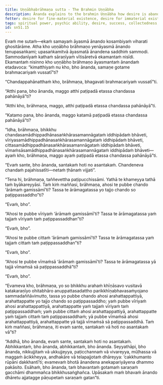 ```yaml
---
title: Uṇṇābhabrāhmaṇa sutta - The Brahmin Uṇṇābha
description: Ānanda explains to the brahmin Uṇṇābha how desire is abandoned by developing the four bases of psychic ability.
fetter: desire for fine-material existence, desire for immaterial existence, conceit, restlessness, ignorance
tags: spiritual power, psychic ability, desire, success, collectedness, aspiration, persistence, energy, mind, investigation, reflection, close examination, sn, sn45-56, sn51
id: sn51.15
---
```


Evaṁ me sutaṁ—ekaṁ samayaṁ āyasmā ānando kosambiyaṁ viharati ghositārāme. Atha kho uṇṇābho brāhmaṇo yenāyasmā ānando tenupasaṅkami; upasaṅkamitvā āyasmatā ānandena saddhiṁ sammodi. Sammodanīyaṁ kathaṁ sāraṇīyaṁ vītisāretvā ekamantaṁ nisīdi. Ekamantaṁ nisinno kho uṇṇābho brāhmaṇo āyasmantaṁ ānandaṁ etadavoca: “kimatthiyaṁ nu kho, bho ānanda, samaṇe gotame brahmacariyaṁ vussatī”ti?

“Chandappahānatthaṁ kho, brāhmaṇa, bhagavati brahmacariyaṁ vussatī”ti.

“Atthi pana, bho ānanda, maggo atthi paṭipadā etassa chandassa pahānāyā”ti?

“Atthi kho, brāhmaṇa, maggo, atthi paṭipadā etassa chandassa pahānāyā”ti.

“Katamo pana, bho ānanda, maggo katamā paṭipadā etassa chandassa pahānāyā”ti?

“Idha, brāhmaṇa, bhikkhu chandasamādhippadhānasaṅkhārasamannāgataṁ iddhipādaṁ bhāveti, vīriyasamādhippadhānasaṅkhārasamannāgataṁ iddhipādaṁ bhāveti, cittasamādhippadhānasaṅkhārasamannāgataṁ iddhipādaṁ bhāveti, vīmaṁsāsamādhippadhānasaṅkhārasamannāgataṁ iddhipādaṁ bhāveti—ayaṁ kho, brāhmaṇa, maggo ayaṁ paṭipadā etassa chandassa pahānāyā”ti.

“Evaṁ sante, bho ānanda, santakaṁ hoti no asantakaṁ. Chandeneva chandaṁ pajahissatīti—netaṁ ṭhānaṁ vijjati”.

“Tena hi, brāhmaṇa, taññevettha paṭipucchissāmi. Yathā te khameyya tathā taṁ byākareyyāsi. Taṁ kiṁ maññasi, brāhmaṇa, ahosi te pubbe chando ‘ārāmaṁ gamissāmī’ti? Tassa te ārāmagatassa yo tajjo chando so paṭippassaddho”ti?

“Evaṁ, bho”.

“Ahosi te pubbe vīriyaṁ ‘ārāmaṁ gamissāmī’ti? Tassa te ārāmagatassa yaṁ tajjaṁ vīriyaṁ taṁ paṭippassaddhan”ti?

“Evaṁ, bho”.

“Ahosi te pubbe cittaṁ ‘ārāmaṁ gamissāmī’ti? Tassa te ārāmagatassa yaṁ tajjaṁ cittaṁ taṁ paṭippassaddhan”ti?

“Evaṁ, bho”.

“Ahosi te pubbe vīmaṁsā ‘ārāmaṁ gamissāmī’ti? Tassa te ārāmagatassa yā tajjā vīmaṁsā sā paṭippassaddhā”ti?

“Evaṁ, bho”.

“Evameva kho, brāhmaṇa, yo so bhikkhu arahaṁ khīṇāsavo vusitavā katakaraṇīyo ohitabhāro anuppattasadattho parikkhīṇabhavasaṁyojano sammadaññāvimutto, tassa yo pubbe chando ahosi arahattappattiyā, arahattappatte yo tajjo chando so paṭippassaddho; yaṁ pubbe vīriyaṁ ahosi arahattappattiyā, arahattappatte yaṁ tajjaṁ vīriyaṁ taṁ paṭippassaddhaṁ; yaṁ pubbe cittaṁ ahosi arahattappattiyā, arahattappatte yaṁ tajjaṁ cittaṁ taṁ paṭippassaddhaṁ; yā pubbe vīmaṁsā ahosi arahattappattiyā, arahattappatte yā tajjā vīmaṁsā sā paṭippassaddhā. Taṁ kiṁ maññasi, brāhmaṇa, iti evaṁ sante, santakaṁ vā hoti no asantakaṁ vā”ti?

“Addhā, bho ānanda, evaṁ sante, santakaṁ hoti no asantakaṁ. Abhikkantaṁ, bho ānanda, abhikkantaṁ, bho ānanda. Seyyathāpi, bho ānanda, nikkujjitaṁ vā ukkujjeyya, paṭicchannaṁ vā vivareyya, mūḷhassa vā maggaṁ ācikkheyya, andhakāre vā telapajjotaṁ dhāreyya: ‘cakkhumanto rūpāni dakkhantī’ti; evamevaṁ bhotā ānandena anekapariyāyena dhammo pakāsito. Esāhaṁ, bho ānanda, taṁ bhavantaṁ gotamaṁ saraṇaṁ gacchāmi dhammañca bhikkhusaṅghañca. Upāsakaṁ maṁ bhavaṁ ānando dhāretu ajjatagge pāṇupetaṁ saraṇaṁ gatan”ti.
